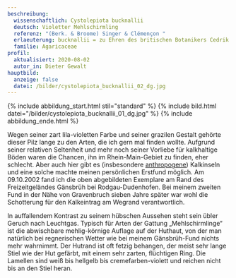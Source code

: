 ```yaml
---
beschreibung:
  wissenschaftlich: Cystolepiota bucknallii
  deutsch: Violetter Mehlschirmling
  referenz: "(Berk. & Broome) Singer & Clémençon "
  erlaeuterung: bucknallii = zu Ehren des britischen Botanikers Cedrik Bucknall
  familie: Agaricaceae
profil:
  aktualisiert: 2020-08-02
  autor_in: Dieter Gewalt
hauptbild:
  anzeige: false
  datei: /bilder/cystolepiota_bucknallii_02_dg.jpg
---
```

{% include abbildung_start.html stil="standard" %}
{% include bild.html datei="/bilder/cystolepiota_bucknallii_01_dg.jpg" %}
{% include abbildung_ende.html %}

Wegen seiner zart lila-violetten Farbe und seiner grazilen Gestalt gehörte dieser Pilz lange zu den Arten, die ich gern mal finden wollte. Aufgrund seiner relativen Seltenheit und mehr noch seiner Vorliebe für kalkhaltige Böden waren die Chancen, ihn im Rhein-Main-Gebiet zu finden, eher schlecht. Aber auch hier gibt es (insbesondere [anthropogene](anthropogen "Glossar")) Kalkinseln und eine solche machte meinen persönlichen Erstfund möglich. Am 09.10.2002 fand ich die oben abgebildeten Exemplare am Rand des Freizeitgeländes Gänsbrüh bei Rodgau-Dudenhofen. Bei meinem zweiten Fund in der Nähe von Gravenbruch sieben Jahre später war wohl die Schotterung für den Kalkeintrag am Wegrand verantwortlich.

In auffallendem Kontrast zu seinem hübschen Aussehen steht sein übler Geruch nach Leuchtgas. Typisch für Arten der Gattung „Mehlschirmlinge“ ist die abwischbare mehlig-körnige Auflage auf der Huthaut, von der man natürlich bei regnerischen Wetter wie bei meinem Gänsbrüh-Fund nichts mehr wahrnimmt. Der Hutrand ist oft fetzig behangen, der meist sehr lange Stiel wie der Hut gefärbt, mit einem sehr zarten, flüchtigen Ring. Die Lamellen sind weiß bis hellgelb bis cremefarben-violett und reichen nicht bis an den Stiel heran.